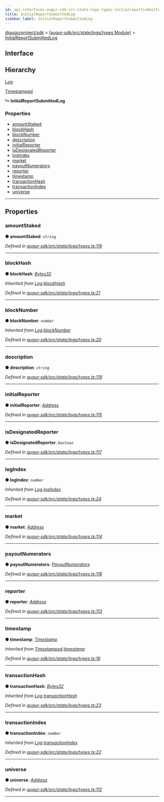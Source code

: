 ```yaml
---
id: api-interfaces-augur-sdk-src-state-logs-types-initialreportsubmittedlog
title: InitialReportSubmittedLog
sidebar_label: InitialReportSubmittedLog
---
```


[@augurproject/sdk](api-readme.md) > [[augur-sdk/src/state/logs/types Module]](api-modules-augur-sdk-src-state-logs-types-module.md) > [InitialReportSubmittedLog](api-interfaces-augur-sdk-src-state-logs-types-initialreportsubmittedlog.md)

## Interface

## Hierarchy

 [Log](api-interfaces-augur-sdk-src-state-logs-types-log.md)

 [Timestamped](api-interfaces-augur-sdk-src-state-logs-types-timestamped.md)

**↳ InitialReportSubmittedLog**

### Properties

* [amountStaked](api-interfaces-augur-sdk-src-state-logs-types-initialreportsubmittedlog.md#amountstaked)
* [blockHash](api-interfaces-augur-sdk-src-state-logs-types-initialreportsubmittedlog.md#blockhash)
* [blockNumber](api-interfaces-augur-sdk-src-state-logs-types-initialreportsubmittedlog.md#blocknumber)
* [description](api-interfaces-augur-sdk-src-state-logs-types-initialreportsubmittedlog.md#description)
* [initialReporter](api-interfaces-augur-sdk-src-state-logs-types-initialreportsubmittedlog.md#initialreporter)
* [isDesignatedReporter](api-interfaces-augur-sdk-src-state-logs-types-initialreportsubmittedlog.md#isdesignatedreporter)
* [logIndex](api-interfaces-augur-sdk-src-state-logs-types-initialreportsubmittedlog.md#logindex)
* [market](api-interfaces-augur-sdk-src-state-logs-types-initialreportsubmittedlog.md#market)
* [payoutNumerators](api-interfaces-augur-sdk-src-state-logs-types-initialreportsubmittedlog.md#payoutnumerators)
* [reporter](api-interfaces-augur-sdk-src-state-logs-types-initialreportsubmittedlog.md#reporter)
* [timestamp](api-interfaces-augur-sdk-src-state-logs-types-initialreportsubmittedlog.md#timestamp)
* [transactionHash](api-interfaces-augur-sdk-src-state-logs-types-initialreportsubmittedlog.md#transactionhash)
* [transactionIndex](api-interfaces-augur-sdk-src-state-logs-types-initialreportsubmittedlog.md#transactionindex)
* [universe](api-interfaces-augur-sdk-src-state-logs-types-initialreportsubmittedlog.md#universe)

---

## Properties

<a id="amountstaked"></a>

###  amountStaked

**● amountStaked**: *`string`*

*Defined in [augur-sdk/src/state/logs/types.ts:116](https://github.com/AugurProject/augur/blob/304ca83772/packages/augur-sdk/src/state/logs/types.ts#L116)*

___
<a id="blockhash"></a>

###  blockHash

**● blockHash**: *[Bytes32](api-modules-augur-sdk-src-state-logs-types-module.md#bytes32)*

*Inherited from [Log](api-interfaces-augur-sdk-src-state-logs-types-log.md).[blockHash](api-interfaces-augur-sdk-src-state-logs-types-log.md#blockhash)*

*Defined in [augur-sdk/src/state/logs/types.ts:21](https://github.com/AugurProject/augur/blob/304ca83772/packages/augur-sdk/src/state/logs/types.ts#L21)*

___
<a id="blocknumber"></a>

###  blockNumber

**● blockNumber**: *`number`*

*Inherited from [Log](api-interfaces-augur-sdk-src-state-logs-types-log.md).[blockNumber](api-interfaces-augur-sdk-src-state-logs-types-log.md#blocknumber)*

*Defined in [augur-sdk/src/state/logs/types.ts:20](https://github.com/AugurProject/augur/blob/304ca83772/packages/augur-sdk/src/state/logs/types.ts#L20)*

___
<a id="description"></a>

###  description

**● description**: *`string`*

*Defined in [augur-sdk/src/state/logs/types.ts:119](https://github.com/AugurProject/augur/blob/304ca83772/packages/augur-sdk/src/state/logs/types.ts#L119)*

___
<a id="initialreporter"></a>

###  initialReporter

**● initialReporter**: *[Address](api-modules-augur-sdk-src-state-logs-types-module.md#address)*

*Defined in [augur-sdk/src/state/logs/types.ts:115](https://github.com/AugurProject/augur/blob/304ca83772/packages/augur-sdk/src/state/logs/types.ts#L115)*

___
<a id="isdesignatedreporter"></a>

###  isDesignatedReporter

**● isDesignatedReporter**: *`boolean`*

*Defined in [augur-sdk/src/state/logs/types.ts:117](https://github.com/AugurProject/augur/blob/304ca83772/packages/augur-sdk/src/state/logs/types.ts#L117)*

___
<a id="logindex"></a>

###  logIndex

**● logIndex**: *`number`*

*Inherited from [Log](api-interfaces-augur-sdk-src-state-logs-types-log.md).[logIndex](api-interfaces-augur-sdk-src-state-logs-types-log.md#logindex)*

*Defined in [augur-sdk/src/state/logs/types.ts:24](https://github.com/AugurProject/augur/blob/304ca83772/packages/augur-sdk/src/state/logs/types.ts#L24)*

___
<a id="market"></a>

###  market

**● market**: *[Address](api-modules-augur-sdk-src-state-logs-types-module.md#address)*

*Defined in [augur-sdk/src/state/logs/types.ts:114](https://github.com/AugurProject/augur/blob/304ca83772/packages/augur-sdk/src/state/logs/types.ts#L114)*

___
<a id="payoutnumerators"></a>

###  payoutNumerators

**● payoutNumerators**: *[PayoutNumerators](api-modules-augur-sdk-src-state-logs-types-module.md#payoutnumerators)*

*Defined in [augur-sdk/src/state/logs/types.ts:118](https://github.com/AugurProject/augur/blob/304ca83772/packages/augur-sdk/src/state/logs/types.ts#L118)*

___
<a id="reporter"></a>

###  reporter

**● reporter**: *[Address](api-modules-augur-sdk-src-state-logs-types-module.md#address)*

*Defined in [augur-sdk/src/state/logs/types.ts:113](https://github.com/AugurProject/augur/blob/304ca83772/packages/augur-sdk/src/state/logs/types.ts#L113)*

___
<a id="timestamp"></a>

###  timestamp

**● timestamp**: *[Timestamp](api-modules-augur-sdk-src-state-logs-types-module.md#timestamp)*

*Inherited from [Timestamped](api-interfaces-augur-sdk-src-state-logs-types-timestamped.md).[timestamp](api-interfaces-augur-sdk-src-state-logs-types-timestamped.md#timestamp)*

*Defined in [augur-sdk/src/state/logs/types.ts:16](https://github.com/AugurProject/augur/blob/304ca83772/packages/augur-sdk/src/state/logs/types.ts#L16)*

___
<a id="transactionhash"></a>

###  transactionHash

**● transactionHash**: *[Bytes32](api-modules-augur-sdk-src-state-logs-types-module.md#bytes32)*

*Inherited from [Log](api-interfaces-augur-sdk-src-state-logs-types-log.md).[transactionHash](api-interfaces-augur-sdk-src-state-logs-types-log.md#transactionhash)*

*Defined in [augur-sdk/src/state/logs/types.ts:23](https://github.com/AugurProject/augur/blob/304ca83772/packages/augur-sdk/src/state/logs/types.ts#L23)*

___
<a id="transactionindex"></a>

###  transactionIndex

**● transactionIndex**: *`number`*

*Inherited from [Log](api-interfaces-augur-sdk-src-state-logs-types-log.md).[transactionIndex](api-interfaces-augur-sdk-src-state-logs-types-log.md#transactionindex)*

*Defined in [augur-sdk/src/state/logs/types.ts:22](https://github.com/AugurProject/augur/blob/304ca83772/packages/augur-sdk/src/state/logs/types.ts#L22)*

___
<a id="universe"></a>

###  universe

**● universe**: *[Address](api-modules-augur-sdk-src-state-logs-types-module.md#address)*

*Defined in [augur-sdk/src/state/logs/types.ts:112](https://github.com/AugurProject/augur/blob/304ca83772/packages/augur-sdk/src/state/logs/types.ts#L112)*

___

